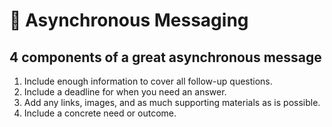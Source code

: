 # 💬 Asynchronous Messaging

## 4 components of a great asynchronous message

1. Include enough information to cover all follow-up questions.
1. Include a deadline for when you need an answer.
1. Add any links, images, and as much supporting materials as is possible.
1. Include a concrete need or outcome.
